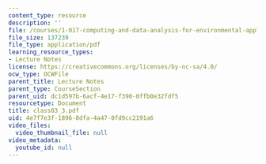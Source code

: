 ```yaml
---
content_type: resource
description: ''
file: /courses/1-017-computing-and-data-analysis-for-environmental-applications-fall-2003/4e7f7e3f18968dfa4a470fd9cc2191a6_class03_3.pdf
file_size: 137239
file_type: application/pdf
learning_resource_types:
- Lecture Notes
license: https://creativecommons.org/licenses/by-nc-sa/4.0/
ocw_type: OCWFile
parent_title: Lecture Notes
parent_type: CourseSection
parent_uid: dc1d597b-6acf-4e17-f390-0ffb0e32fdf5
resourcetype: Document
title: class03_3.pdf
uid: 4e7f7e3f-1896-8dfa-4a47-0fd9cc2191a6
video_files:
  video_thumbnail_file: null
video_metadata:
  youtube_id: null
---
```

